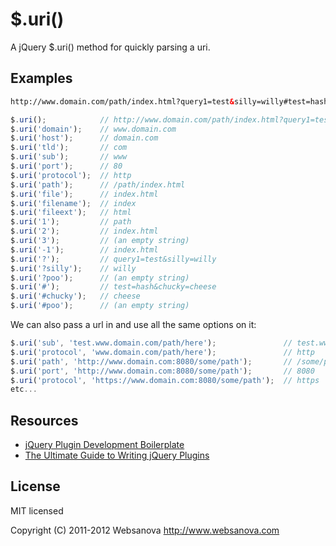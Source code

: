 # $.uri()

A jQuery $.uri() method for quickly parsing a uri.


## Examples

```html
http://www.domain.com/path/index.html?query1=test&silly=willy#test=hash&chucky=cheese
```

```javascript
$.uri();            // http://www.domain.com/path/index.html?query1=test&silly=willy#test=hash&chucky=cheese
$.uri('domain');    // www.domain.com
$.uri('host');      // domain.com
$.uri('tld');       // com
$.uri('sub');       // www
$.uri('port');      // 80
$.uri('protocol');  // http
$.uri('path');      // /path/index.html
$.uri('file');      // index.html
$.uri('filename');  // index
$.uri('fileext');   // html
$.uri('1');         // path
$.uri('2');         // index.html
$.uri('3');         // (an empty string)
$.uri('-1');        // index.html
$.uri('?');         // query1=test&silly=willy
$.uri('?silly');    // willy
$.uri('?poo');      // (an empty string)
$.uri('#');         // test=hash&chucky=cheese
$.uri('#chucky');   // cheese
$.uri('#poo');      // (an empty string)
```

We can also pass a url in and use all the same options on it:

```javascript
$.uri('sub', 'test.www.domain.com/path/here');               // test.www
$.uri('protocol', 'www.domain.com/path/here');               // http
$.uri('path', 'http://www.domain.com:8080/some/path');       // /some/path
$.uri('port', 'http://www.domain.com:8080/some/path');       // 8080
$.uri('protocol', 'https://www.domain.com:8080/some/path');  // https
etc...
```


## Resources

* [jQuery Plugin Development Boilerplate](http://www.websanova.com/tutorials/jquery/jquery-plugin-development-boilerplate)
* [The Ultimate Guide to Writing jQuery Plugins](http://www.websanova.com/tutorials/jquery/the-ultimate-guide-to-writing-jquery-plugins)


## License

MIT licensed

Copyright (C) 2011-2012 Websanova http://www.websanova.com